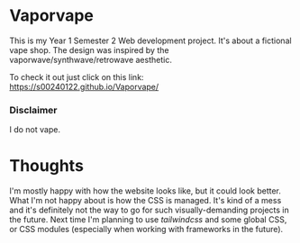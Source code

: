 # Vaporvape
This is my Year 1 Semester 2 Web development project. It's about a fictional vape shop. The design was inspired by the vaporwave/synthwave/retrowave aesthetic.

To check it out just click on this link: https://s00240122.github.io/Vaporvape/

### Disclaimer
I do not vape.

# Thoughts

I'm mostly happy with how the website looks like, but it could look better. What I'm not happy about is how the CSS is managed. It's kind of a mess and it's definitely not the way to go for such visually-demanding projects in the future. Next time I'm planning to use *tailwindcss* and some global CSS, or CSS modules (especially when working with frameworks in the future).






